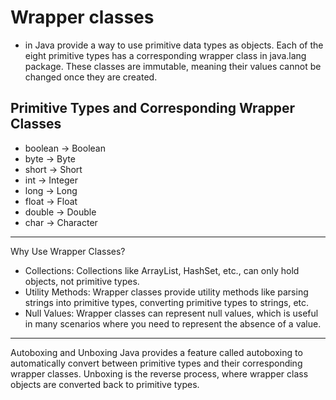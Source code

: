 # Wrapper classes 
- in Java provide a way to use primitive data types as objects. Each of the eight primitive types has a corresponding wrapper class in java.lang package. These classes are immutable, meaning their values cannot be changed once they are created.

## Primitive Types and Corresponding Wrapper Classes
- boolean → Boolean
- byte → Byte
- short → Short
- int → Integer
- long → Long
- float → Float
- double → Double
- char → Character
***
Why Use Wrapper Classes?
- Collections: Collections like ArrayList, HashSet, etc., can only hold objects, not primitive types.
- Utility Methods: Wrapper classes provide utility methods like parsing strings into primitive types, converting primitive types to strings, etc.
- Null Values: Wrapper classes can represent null values, which is useful in many scenarios where you need to represent the absence of a value.
***
Autoboxing and Unboxing
Java provides a feature called autoboxing to automatically convert between primitive types and their corresponding wrapper classes. Unboxing is the reverse process, where wrapper class objects are converted back to primitive types.
